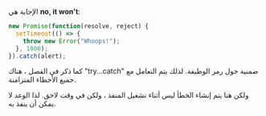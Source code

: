 الإجابة هي **no, it won't**:

```js run
new Promise(function(resolve, reject) {
  setTimeout(() => {
    throw new Error("Whoops!");
  }, 1000);
}).catch(alert);
```

كما ذكر في الفصل ، هناك "try...catch" ضمنية حول رمز الوظيفة. لذلك يتم التعامل مع جميع الأخطاء المتزامنة.

ولكن هنا يتم إنشاء الخطأ ليس أثناء تشغيل المنفذ ، ولكن في وقت لاحق. لذا الوعد لا يمكن أن ينفذ به.
